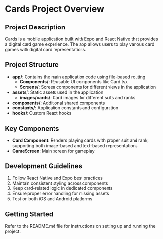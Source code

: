 # Cards Project Overview

## Project Description
Cards is a mobile application built with Expo and React Native that provides a digital card game experience. The app allows users to play various card games with digital card representations.

## Project Structure
- **app/**: Contains the main application code using file-based routing
  - **Components/**: Reusable UI components like Card.tsx
  - **Screens/**: Screen components for different views in the application
- **assets/**: Static assets used in the application
  - **images/cards/**: Card images for different suits and ranks
- **components/**: Additional shared components
- **constants/**: Application constants and configuration
- **hooks/**: Custom React hooks

## Key Components
- **Card Component**: Renders playing cards with proper suit and rank, supporting both image-based and text-based representations
- **GameScreen**: Main screen for gameplay

## Development Guidelines
1. Follow React Native and Expo best practices
2. Maintain consistent styling across components
3. Keep card-related logic in dedicated components
4. Ensure proper error handling for missing assets
5. Test on both iOS and Android platforms

## Getting Started
Refer to the README.md file for instructions on setting up and running the project.